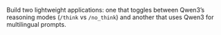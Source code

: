Build two lightweight applications: one that toggles between Qwen3’s reasoning modes (`/think` vs `/no_think`) and another that uses Qwen3 for multilingual prompts.
